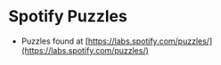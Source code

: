 # Spotify Puzzles

* Puzzles found at [https://labs.spotify.com/puzzles/](https://labs.spotify.com/puzzles/)
